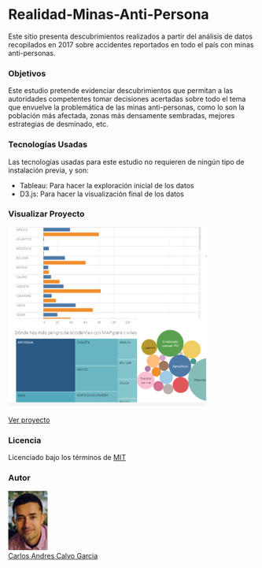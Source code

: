 # Realidad-Minas-Anti-Persona
Este sitio presenta descubrimientos realizados a partir del análisis de datos recopilados en 2017 sobre accidentes reportados en todo el país con minas anti-personas.
<h3>Objetivos</h3>
Este estudio pretende evidenciar descubrimientos que permitan a las autoridades competentes tomar decisiones acertadas sobre todo el tema que envuelve la problemática de las minas anti-personas, como lo son la población más afectada, zonas más densamente sembradas, mejores estrategias de desminado, etc.
<h3>Tecnologías Usadas</h3>
Las tecnologías usadas para este estudio no requieren de ningún tipo de instalación previa, y son:
<ul>
  <li>Tableau:  Para hacer la exploración inicial de los datos</li>
  <li>D3.js:  Para hacer la visualización final de los datos</li>
</ul>
<h3>Visualizar Proyecto</h3>
<a href="https://carlosacalvo.github.io/Realidad-Minas-Anti-Persona"/>
<img width=80% height=50% src="minas.png"><br><br>
Ver proyecto</a>
<h3>Licencia</h3>
Licenciado bajo los términos de <a href="LICENCE">MIT</a>
<h3>Autor</h3>
<div><img src="FotoCACG.jpg" width=80 height=120 style="border:3px; border-color:#000;"></div>
<a href=https://carlosacalvo.github.io>Carlos Andres Calvo Garcia</a>
